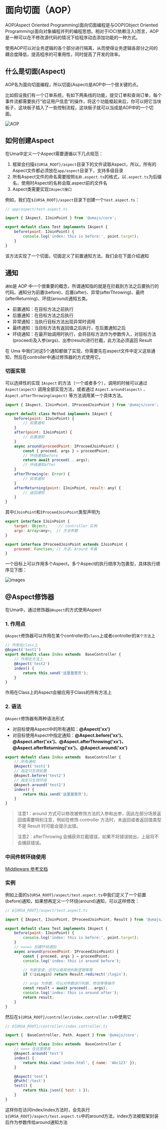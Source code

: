 # 面向切面（AOP）

AOP(Aspect Oriented Programming)面向切面编程是与OOP(Object Oriented Programming)面向对象编程并列的编程思想。相对于IOC(依赖注入)而言，AOP是一种可以在不修改源代码的情况下给程序动态添加功能的一种方式。

使用AOP可以对业务逻辑的各个部分进行隔离，从而使得业务逻辑各部分之间的耦合度降低，提高程序的可重用性，同时提高了开发的效率。

## 什么是切面(Aspect)

AOP名为面向切面编程，所以切面(Aspect)是AOP中一个很关键的点。

比如假设我们有一个订单系统，有如下两条线的功能，提交订单和查询订单，每个事件流都需要执行“验证用户信息”的操作，将这个功能框起来后，你可以把它当块板子，这块板子插入了一些控制流程，这块板子就可以当成是AOP中的一个切面。

![AOP](../assets/images/AOP-aspect.png)

## 如何创建Aspect

在Uma中定义一个Aspect需要遵循以下几点规范：
1. 框架会扫描`${URSA_ROOT}/aspect`目录下的文件读取Aspect，所以，所有的Aspect文件都必须放在`app/aspect`目录下，支持多级目录
2. 所有Aspect文件的命名需要按照`名称.aspect.ts`的格式，以`.aspect.ts`为后缀名，使用时Aspect的名称会取.aspect前的文件名
3. Aspect类需要实现`IAspect接口`

例如，我们在`${URSA_ROOT}/aspect`目录下创建一个`test.aspect.ts`：

```javascript
// app/aspect/test.aspect.ts

import { IAspect, IJoinPoint } from '@umajs/core';

export default class Test implements IAspect {
    before(point: IJoinPoint) {
        console.log('index: this is before:', point.target);
    }
}

```

该方法实现了一个切面，切面定义了前置通知方法，我们会在下面介绍通知

## 通知

`通知`是 AOP 中一个很重要的概念，所谓通知指的就是在拦截到方法之后要执行的代码。通知分为前置(before)、后置(after)、异常(afterThrowing)、最终(afterReturning)、环绕(around)通知五类。

- 前置通知：在目标方法之前执行
- 后置通知：在目标方法之后执行
- 异常通知：当执行目标方法出现异常时调用
- 最终通知：当目标方法有返回值之后执行，在后置通知之后
- 环绕通知：在最开始调用时执行，会将目标方法作为参数传入，对目标方法(proceed)及入参(args)、出参(result)进行拦截，此方法必须返回 Result

在 Uma 中我们对这5个通知都做了实现，你需要先在aspect文件中定义这些通知，然后在controller中通过修饰器的方式使用它。

### 切面实现
可以选择性的实现 `IAspect` 的方法（一个或者多个），调用的时候可以通过 `Aspect(aspect)` 调用全部实现方法，或者通过 `Aspect.around(aspect)` 、`Aspect.afterThrowing(aspect)` 等方法调用某一个具体方法。

```javascript
import { IAspect, IJoinPoint, IProceedJoinPoint } from '@umajs/core';

export default class Method implements IAspect {
    before(point: IJoinPoint) {
        // 前置通知
    }
    after(point: IJoinPoint) {
        // 后置通知
    }
    async around(proceedPoint: IProceedJoinPoint) {
        const { proceed, args } = proceedPoint;
        // 环绕通知before
        return await proceed(...args);
        // 环绕通知after
    }
    afterThrowing(e: Error) {
        // 异常通知
    }
    afterReturning(point: IJoinPoint, result: any) {
        // 返回通知
    }
}
```

其中`IJoinPoint`和`IProceedJoinPoint`类型声明为

```javascript
export interface IJoinPoint {
    target: Object;		// controller 实例
    args: Array<any>;  // 方法参数
}

export interface IProceedJoinPoint extends IJoinPoint {
    proceed: Function; // 方法，Around 专属
}
```

一个目标上可以作用多个Aspect，多个Aspect的执行顺序为包裹型，具体执行顺序见下图：

![images](../assets/images/AOP-notice.png)

## @Aspect修饰器

在Uma中，通过修饰器`@Aspect`的方式使用Aspect

### 1. 作用点

`@Aspect`修饰器可以作用在某个controller的`class`上或者controller的`某个方法`上

```javascript
// 作用在class上
@Aspect('test1')
export default class Index extends  BaseController {
    // 作用在方法上
    @Aspect('test2')
    index() {
        return this.send('这里是首页');
    }
}
```

作用在Class上的Aspect会被应用于Class的所有方法上

### 2. 语法

`@Aspect`修饰器有两种语法形式
- 对目标使用Aspect中的所有通知：**@Aspect('xx')**
- 对目标使用Aspect中指定通知：**@Aspect.before('xx')、@Aspect.after('xx')、@Aspect.afterThrowing('xx')、@Aspect.afterReturning('xx')、@Aspect.around('xx')**

```javascript
export default class Index extends  BaseController {
    // 所有通知
    @Aspect('test1')
    // 指定只生效前置
    @Aspect.before('test2')
    // 指定只生效环绕
    @Aspect.around('test2')
    index() {
        return this.send('这里是首页');
    }
}
```

> 注意1：around 方式可以修改被修饰方法的入参和出参，因此在部分场景返回值需要特别注意，例如在修饰 controller 方法时，未返回或者返回值类型不是 Result 时可能会提示出错。
>
> 注意2：afterThrowing 会捕获并拦截错误，如果不将错误抛出，上层将不会捕获错误。

### 中间件转环绕使用

[Middleware 参考文档](./Middleware.html#aop-装饰器形式)

### 实例

例如上面的`${URSA_ROOT}/aspect/test.aspect.ts`中我们定义了一个前置(before)通知，如果想再定义一个环绕(around)通知，可以这样修改：

```javascript
// ${URSA_ROOT}/aspect/test.aspect.ts

import { IAspect, IJoinPoint, IProceedJoinPoint, Result } from '@umajs/core';

export default class Test implements IAspect {
    before(point: IJoinPoint) {
        console.log('index: this is before:', point.target);
    }
    // ====> 创建环绕通知
    async around(proceedPoint: IProceedJoinPoint) {
        const { proceed, args } = proceedPoint;
        console.log('index: this is around before');

        // 判断登录，还可以做其他判断逻辑等等
        if (!isLogin) return Result.redirect('/login');

        // args 为参数，可以对参数进行判断、修改等等操作
        const result = await proceed(...args);
        console.log('index: this is around after');
        return result;
    }
}
```

然后在`${URSA_ROOT}/controller/index.controller.ts`中使用它

```javascript
// ${URSA_ROOT}/controller/index.controller.ts

import {  BaseController, Path, Aspect } from '@umajs/core';

export default class Index extends  BaseController {
    // ===> 在这里使用
    @Aspect.around('test')
    index() {
        return this.view('index.html', { name: 'Abc123' });
    }

    @Aspect('test')
    @Path('/test')
    test() {
        return this.json({ test: 1 });
    }
}
```

这样你在访问Index/index方法时，会先执行`${URSA_ROOT}/aspect/test.aspect.ts`中的around方法，index方法被框架封装后作为参数传给around通知方法
